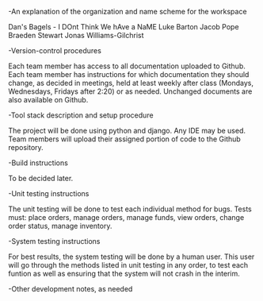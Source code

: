 -An explanation of the organization and name scheme for the workspace

Dan's Bagels - I DOnt Think We hAve a NaME
Luke Barton
Jacob Pope
Braeden Stewart
Jonas Williams-Gilchrist

-Version-control procedures

Each team member has access to all documentation uploaded to Github.
Each team member has instructions for which documentation they should change, as decided in meetings, held at least weekly after class (Mondays, Wednesdays, Fridays after 2:20) or as needed.
Unchanged documents are also available on Github.

-Tool stack description and setup procedure

The project will be done using python and django. Any IDE may be used. Team members will upload their assigned portion of code to the Github repository.

-Build instructions

To be decided later.

-Unit testing instructions

The unit testing will be done to test each individual method for bugs.
Tests must:
place orders,
manage orders,
manage funds, 
view orders,
change order status,
manage inventory.

-System testing instructions

For best results, the system testing will be done by a human user. This user will go through the methods listed in unit testing in any order, to test each funtion as well as ensuring that the system will not crash in the interim.

-Other development notes, as needed